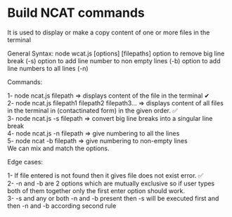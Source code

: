# Build NCAT commands
It is used to display or make a copy content of one or more files in the terminal

General Syntax: node wcat.js [options] [filepaths] option to remove big line break (-s) option to add line number to non empty lines (-b) option to add line numbers to all lines (-n)

Commands:

1- node ncat.js filepath => displays content of the file in the terminal ✔ <br/>
2- node ncat.js filepath1 filepath2 filepath3... => displays content of all files in the terminal in (contactinated form) in the given order. ✅<br/>
3- node ncat.js -s filepath => convert big line breaks into a singular line break<br/>
4- node ncat.js -n filepath => give numbering to all the lines<br/>
5- node ncat -b filepath => give numbering to non-empty lines<br/>
We can mix and match the options.

Edge cases:

1- If file entered is not found then it gives file does not exist error. ✅<br/>
2- -n and -b are 2 options which are mutually exclusive so if user types both of them together only the first enter option should work. <br/>
3- -s and any or both -n and -b present then -s will be executed first and then -n and -b according second rule <br/>
